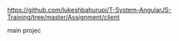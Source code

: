 https://github.com/lukeshbahurupi/T-System-AngularJS-Training/tree/master/Assignment/client

main projec
